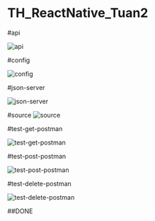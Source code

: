 # TH_ReactNative_Tuan2

#api

![api](https://github.com/tungcutte35/TH_ReactNative_Tuan2/assets/90129081/fca29e1a-6b2b-4fd0-bdc4-0aa4e0c81448)

#config

![config](https://github.com/tungcutte35/TH_ReactNative_Tuan2/assets/90129081/41051c2c-1c03-433f-b09a-39f986ee03a3)

#json-server

![json-server](https://github.com/tungcutte35/TH_ReactNative_Tuan2/assets/90129081/0ac7c666-e037-4a0e-937b-d5f49d00dc13)

#source
![source](https://github.com/tungcutte35/TH_ReactNative_Tuan2/assets/90129081/296ade2a-9c75-4ab0-b380-7df53f0da403)

#test-get-postman

![test-get-postman](https://github.com/tungcutte35/TH_ReactNative_Tuan2/assets/90129081/e6b867d9-d554-4b88-a9bf-c2f6f2d9c1fb)

#test-post-postman

![test-post-postman](https://github.com/tungcutte35/TH_ReactNative_Tuan2/assets/90129081/2f934e6b-b51e-4040-925c-caedd8b82176)

#test-delete-postman

![test-delete-postman](https://github.com/tungcutte35/TH_ReactNative_Tuan2/assets/90129081/563005df-0bbb-4b8e-9a10-2237788ee5ef)


##DONE





